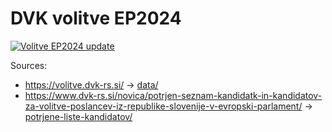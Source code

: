 # DVK volitve EP2024

[![Volitve EP2024 update](https://github.com/stefanb/dvk-volitve-ep2024/actions/workflows/update.yml/badge.svg)](https://github.com/stefanb/dvk-volitve-ep2024/actions/workflows/update.yml)

Sources:

* https://volitve.dvk-rs.si/ -> [data/](data/)
* https://www.dvk-rs.si/novica/potrjen-seznam-kandidatk-in-kandidatov-za-volitve-poslancev-iz-republike-slovenije-v-evropski-parlament/ -> [potrjene-liste-kandidatov/](potrjene-liste-kandidatov/)
